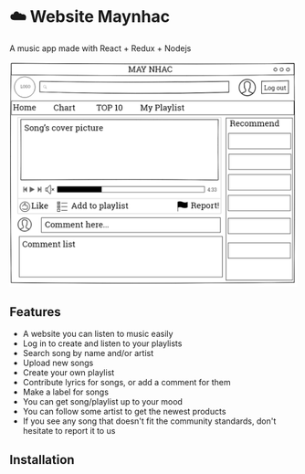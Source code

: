 # :cloud: Website Maynhac

A music app made with React + Redux + Nodejs

![ui](./img/ui.png)

## Features

- A website you can listen to music easily
- Log in to create and listen to your playlists
- Search song by name and/or artist
- Upload new songs
- Create your own playlist
- Contribute lyrics for songs, or add a comment for them
- Make a label for songs
- You can get song/playlist up to your mood
- You can follow some artist to get the newest products
- If you see any song that doesn't fit the community standards, don't hesitate to report it to us

## Installation
